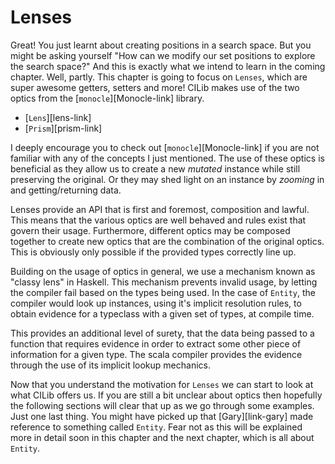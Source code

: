 # Lenses

Great! You just learnt about creating positions in a search space.
But you might be asking yourself "How can we modify our set positions to explore the search space?"
And this is exactly what we intend to learn in the coming chapter.
Well, partly.
This chapter is going to focus on `Lenses`, which are super awesome getters, setters and more!
CILib makes use of the two optics from the [`monocle`][Monocle-link] library.

- [`Lens`][lens-link]
- [`Prism`][prism-link]

I deeply encourage you to check out [`monocle`][Monocle-link] if you are not familiar with any of the concepts I just mentioned.
The use of these optics is beneficial as they allow us to create a new *mutated* instance while still preserving the original.
Or they may shed light on an instance by *zooming* in and getting/returning data.

<div class="callout callout-danger">

Lenses provide an API that is first and foremost, composition and lawful.
This means that the various optics are well behaved and rules exist that
govern their usage. Furthermore, different optics may be composed together
to create new optics that are the combination of the original optics. This
is obviously only possible if the provided types correctly line up.

Building on the usage of optics in general, we use a mechanism known as
"classy lens" in Haskell. This mechanism prevents invalid usage, by letting
the compiler fail based on the types being used. In the case of ``Entity``,
the compiler would look up instances, using it's implicit resolution rules,
to obtain evidence for a typeclass with a given set of types, at compile time.

This provides an additional level of surety, that the data being passed to
a function that requires evidence in order to extract some other piece of
information for a given type. The scala compiler provides the evidence
through the use of its implicit lookup mechanics.

</div>

Now that you understand the motivation for `Lenses` we can start to look at what CILib offers us.
If you are still a bit unclear about optics then hopefully the following sections will clear that up as we go through some examples.
Just one last thing.
You might have picked up that [Gary][link-gary] made reference to something called `Entity`.
Fear not as this will be explained more in detail soon in this chapter and the next chapter, which is all about `Entity`.
